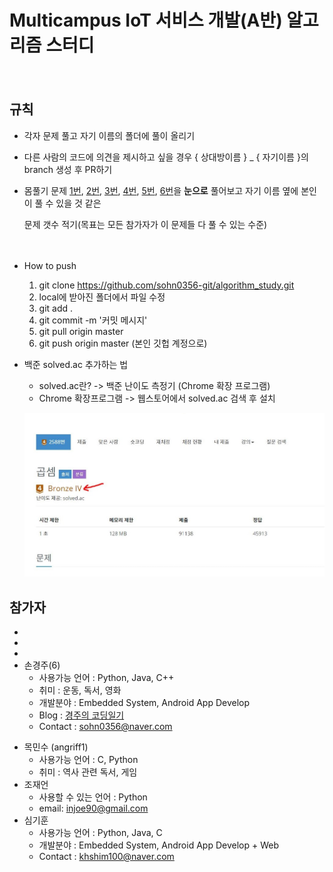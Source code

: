 # Multicampus IoT 서비스 개발(A반) 알고리즘 스터디

　

## 규칙

* 각자 문제 풀고 자기 이름의 폴더에 풀이 올리기

* 다른 사람의 코드에 의견을 제시하고 싶을 경우 { 상대방이름 } _ { 자기이름 }의 branch 생성 후 PR하기

* 몸풀기 문제 [1번](https://www.acmicpc.net/problem/2588), [2번](https://www.acmicpc.net/problem/10872), [3번](https://www.acmicpc.net/problem/2562), [4번](https://www.acmicpc.net/problem/2751), [5번](https://www.acmicpc.net/problem/1697), [6번](https://www.acmicpc.net/problem/1520)을 **눈으로** 풀어보고 자기 이름 옆에 본인이 풀 수 있을 것 같은

  문제 갯수 적기(목표는 모든 참가자가 이 문제들 다 풀 수 있는 수준)

　

* How to push
  1. git clone https://github.com/sohn0356-git/algorithm_study.git
  2. local에 받아진 폴더에서 파일 수정
  3. git add . 
  4. git commit -m '커밋 메시지'
  5. git pull origin master
  6. git push origin master   (본인 깃헙 계정으로)



* 백준 solved.ac 추가하는 법

  * solved.ac란? -> 백준 난이도 측정기 (Chrome 확장 프로그램)
  * Chrome 확장프로그램 -> 웹스토어에서 solved.ac 검색 후 설치

  ![캡처](md-images/108507193-4b446d00-72fd-11eb-9dab-063c7df413b2.JPG)

  

## 참가자

* 
*  
*  
* 손경주(6)
  * 사용가능 언어 : Python, Java, C++
  * 취미 : 운동, 독서, 영화
  * 개발분야 : Embedded System, Android App Develop
  * Blog : [경주의 코딩일기](https://sohn0356-git.github.io)
  * Contact : sohn0356@naver.com

- 목민수 (angriff1)
  - 사용가능 언어 : C, Python
  - 취미 : 역사 관련 독서, 게임
- 조재언
  - 사용할 수 있는 언어 : Python
  - email: injoe90@gmail.com
- 심기훈
  - 사용가능 언어 : Python, Java, C
  - 개발분야 : Embedded System, Android App Develop + Web
  - Contact : khshim100@naver.com
